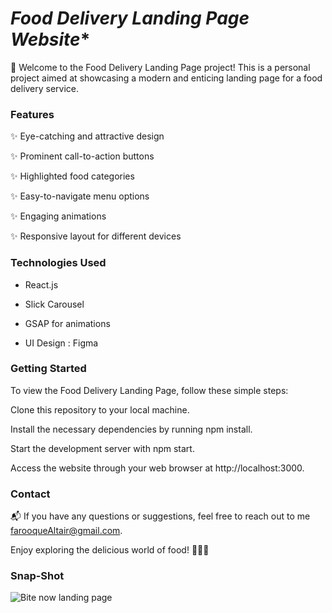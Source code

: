  # *Food Delivery Landing Page Website**
👋 Welcome to the Food Delivery Landing Page project! This is a personal project aimed at showcasing a modern and enticing landing page for a food delivery service.

### **Features**

✨ Eye-catching and attractive design

✨ Prominent call-to-action buttons

✨ Highlighted food categories

✨ Easy-to-navigate menu options

✨ Engaging animations

✨ Responsive layout for different devices

### Technologies Used

- React.js

- Slick Carousel

- GSAP for animations

- UI Design : Figma

### Getting Started

To view the Food Delivery Landing Page, follow these simple steps:

Clone this repository to your local machine.

Install the necessary dependencies by running npm install.

Start the development server with npm start.

Access the website through your web browser at http://localhost:3000.

### Contact

📬 If you have any questions or suggestions, feel free to reach out to me farooqueAltair@gmail.com.

Enjoy exploring the delicious world of food! 🍔🍕🥗

### Snap-Shot

![Bite now landing page](https://github.com/Altair-Farooque21/Bite-Now/assets/89061806/6c180116-0fc2-4d17-ba75-d60952b7bdf7)
